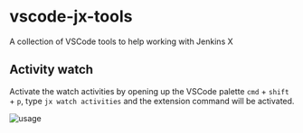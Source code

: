 # vscode-jx-tools

A collection of VSCode tools to help working with Jenkins X

## Activity watch
Activate the watch activities by opening up the VSCode palette `cmd` + `shift` + `p`, type `jx watch activities` and the extension command will be activated.

![usage](https://raw.githubusercontent.com/jenkins-x/vscode-jx-tools/master/images/usage.png)
